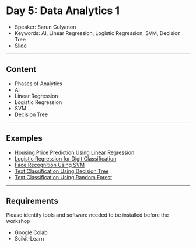 # Day 5: Data Analytics 1
* Speaker: Sarun Gulyanon
* Keywords: AI, Linear Regression, Logistic Regression, SVM, Decision Tree
* [Slide](https://docs.google.com/presentation/d/1ziID-mRar5FnrQNOq-RIHqreYvNBOMs1XdqH6qr3SnE/edit?usp=sharing)

----
## Content
* Phases of Analytics
* AI
* Linear Regression
* Logistic Regression
* SVM
* Decision Tree 

----
## Examples
* [Housing Price Prediction Using Linear Regression](https://colab.research.google.com/drive/1yOoMbzn4iDxzV-i6s2tYsUsQH7qS98XY)
* [Logistic Regression for Digit Classification](https://colab.research.google.com/drive/1oRa_89rVJa_LCjsV2e1Tv6IX0v65mPb7)
* [Face Recognition Using SVM](https://colab.research.google.com/drive/1Mxg1xJH6_eeYhR0ShtpDaZHroevbcI-x)
* [Text Classification Using Decision Tree](https://colab.research.google.com/drive/1kxjsOska_Ea7LGdODXQ0CTHSDEZT2TPL)
* [Text Classification Using Random Forest](https://colab.research.google.com/drive/1svztr0fnNxC0ZB9h4fLd_Us-9uPBhy02)

----
## Requirements
  Please identify tools and software needed to be installed before the workshop
* Google Colab
* Scikit-Learn